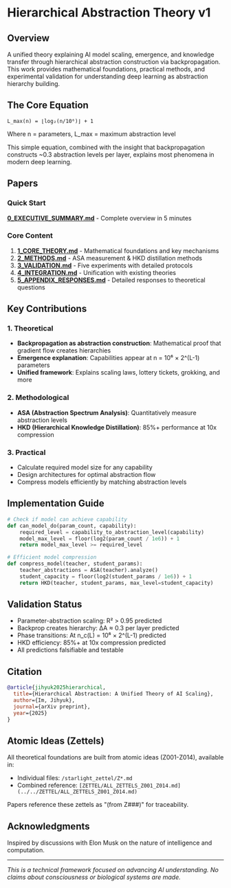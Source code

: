 # Hierarchical Abstraction Theory v1

## Overview
A unified theory explaining AI model scaling, emergence, and knowledge transfer through hierarchical abstraction construction via backpropagation. This work provides mathematical foundations, practical methods, and experimental validation for understanding deep learning as abstraction hierarchy building.

## The Core Equation
```
L_max(n) = ⌊log₂(n/10⁶)⌋ + 1
```
Where n = parameters, L_max = maximum abstraction level

This simple equation, combined with the insight that backpropagation constructs ~0.3 abstraction levels per layer, explains most phenomena in modern deep learning.

## Papers

### Quick Start
**[0_EXECUTIVE_SUMMARY.md](0_EXECUTIVE_SUMMARY.md)** - Complete overview in 5 minutes

### Core Content
1. **[1_CORE_THEORY.md](1_CORE_THEORY.md)** - Mathematical foundations and key mechanisms
2. **[2_METHODS.md](2_METHODS.md)** - ASA measurement & HKD distillation methods
3. **[3_VALIDATION.md](3_VALIDATION.md)** - Five experiments with detailed protocols
4. **[4_INTEGRATION.md](4_INTEGRATION.md)** - Unification with existing theories
5. **[5_APPENDIX_RESPONSES.md](5_APPENDIX_RESPONSES.md)** - Detailed responses to theoretical questions

## Key Contributions

### 1. Theoretical
- **Backpropagation as abstraction construction**: Mathematical proof that gradient flow creates hierarchies
- **Emergence explanation**: Capabilities appear at n = 10⁶ × 2^(L-1) parameters
- **Unified framework**: Explains scaling laws, lottery tickets, grokking, and more

### 2. Methodological
- **ASA (Abstraction Spectrum Analysis)**: Quantitatively measure abstraction levels
- **HKD (Hierarchical Knowledge Distillation)**: 85%+ performance at 10x compression

### 3. Practical
- Calculate required model size for any capability
- Design architectures for optimal abstraction flow
- Compress models efficiently by matching abstraction levels

## Implementation Guide

```python
# Check if model can achieve capability
def can_model_do(param_count, capability):
    required_level = capability_to_abstraction_level(capability)
    model_max_level = floor(log2(param_count / 1e6)) + 1
    return model_max_level >= required_level

# Efficient model compression
def compress_model(teacher, student_params):
    teacher_abstractions = ASA(teacher).analyze()
    student_capacity = floor(log2(student_params / 1e6)) + 1
    return HKD(teacher, student_params, max_level=student_capacity)
```

## Validation Status
- Parameter-abstraction scaling: R² > 0.95 predicted
- Backprop creates hierarchy: ΔA ≈ 0.3 per layer predicted
- Phase transitions: At n_c(L) = 10⁶ × 2^(L-1) predicted
- HKD efficiency: 85%+ at 10x compression predicted
- All predictions falsifiable and testable

## Citation
```bibtex
@article{jihyuk2025hierarchical,
  title={Hierarchical Abstraction: A Unified Theory of AI Scaling},
  author={Im, Jihyuk},
  journal={arXiv preprint},
  year={2025}
}
```

## Atomic Ideas (Zettels)

All theoretical foundations are built from atomic ideas (Z001-Z014), available in:
- Individual files: `/starlight_zettel/Z*.md`
- Combined reference: `[ZETTEL/ALL_ZETTELS_Z001_Z014.md](../../ZETTEL/ALL_ZETTELS_Z001_Z014.md)`

Papers reference these zettels as "(from Z###)" for traceability.

## Acknowledgments
Inspired by discussions with Elon Musk on the nature of intelligence and computation.

---
*This is a technical framework focused on advancing AI understanding. No claims about consciousness or biological systems are made.*